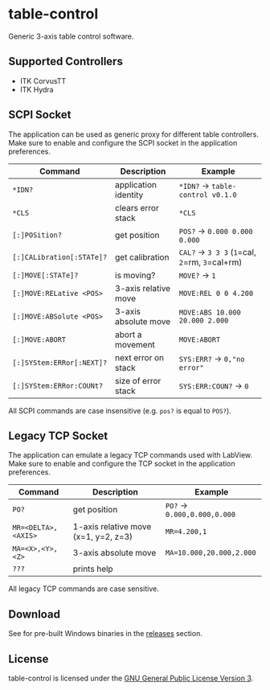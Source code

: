 # table-control

Generic 3-axis table control software.

## Supported Controllers

- ITK CorvusTT
- ITK Hydra

## SCPI Socket

The application can be used as generic proxy for different table controllers.
Make sure to enable and configure the SCPI socket in the application preferences.

|Command |Description |Example |
|--------|------------|--------|
|`*IDN?` | application identity | `*IDN?` -> `table-control v0.1.0` |
|`*CLS` | clears error stack | `*CLS` |
|`[:]POSition?` | get position | `POS?` -> `0.000 0.000 0.000` |
|`[:]CALibration[:STATe]?` | get calibration | `CAL?` -> `3 3 3` (`1`=cal, `2`=rm, `3`=cal+rm) |
|`[:]MOVE[:STATe]?` | is moving? | `MOVE?` -> `1` |
|`[:]MOVE:RELative <POS>` | 3-axis relative move | `MOVE:REL 0 0 4.200` |
|`[:]MOVE:ABSolute <POS>` | 3-axis absolute move | `MOVE:ABS 10.000 20.000 2.000` |
|`[:]MOVE:ABORT` | abort a movement | `MOVE:ABORT` |
|`[:]SYStem:ERRor[:NEXT]?` | next error on stack | `SYS:ERR?` -> `0,"no error"` |
|`[:]SYStem:ERRor:COUNt?` | size of error stack | `SYS:ERR:COUN?` -> `0` |

All SCPI commands are case insensitive (e.g. `pos?` is equal to `POS?`).

## Legacy TCP Socket

The application can emulate a legacy TCP commands used with LabView.
Make sure to enable and configure the TCP socket in the application preferences.

|Command |Description |Example |
|--------|------------|--------|
|`PO?` | get position | `PO?` -> `0.000,0.000,0.000` |
|`MR=<DELTA>,<AXIS>` | 1-axis relative move (x=1, y=2, z=3) | `MR=4.200,1` |
|`MA=<X>,<Y>,<Z>` | 3-axis absolute move | `MA=10.000,20.000,2.000` |
|`???` | prints help | |

All legacy TCP commands are case sensitive.

## Download

See for pre-built Windows binaries in the [releases](https://github.com/hephy-dd/table-control/releases) section.

## License

table-control is licensed under the [GNU General Public License Version 3](https://github.com/hephy-dd/table-control/tree/main/LICENSE).
